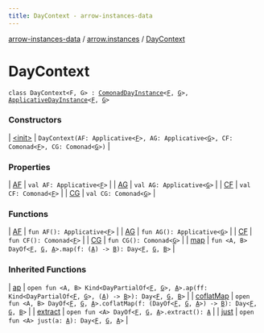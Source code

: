 ```yaml
---
title: DayContext - arrow-instances-data
---
```


[arrow-instances-data](../../index.html) / [arrow.instances](../index.html) / [DayContext](./index.html)

# DayContext

`class DayContext<F, G> : `[`ComonadDayInstance`](../-comonad-day-instance/index.html)`<`[`F`](index.html#F)`, `[`G`](index.html#G)`>, `[`ApplicativeDayInstance`](../-applicative-day-instance/index.html)`<`[`F`](index.html#F)`, `[`G`](index.html#G)`>`

### Constructors

| [&lt;init&gt;](-init-.html) | `DayContext(AF: Applicative<`[`F`](index.html#F)`>, AG: Applicative<`[`G`](index.html#G)`>, CF: Comonad<`[`F`](index.html#F)`>, CG: Comonad<`[`G`](index.html#G)`>)` |

### Properties

| [AF](-a-f.html) | `val AF: Applicative<`[`F`](index.html#F)`>` |
| [AG](-a-g.html) | `val AG: Applicative<`[`G`](index.html#G)`>` |
| [CF](-c-f.html) | `val CF: Comonad<`[`F`](index.html#F)`>` |
| [CG](-c-g.html) | `val CG: Comonad<`[`G`](index.html#G)`>` |

### Functions

| [AF](-a-f.html) | `fun AF(): Applicative<`[`F`](index.html#F)`>` |
| [AG](-a-g.html) | `fun AG(): Applicative<`[`G`](index.html#G)`>` |
| [CF](-c-f.html) | `fun CF(): Comonad<`[`F`](index.html#F)`>` |
| [CG](-c-g.html) | `fun CG(): Comonad<`[`G`](index.html#G)`>` |
| [map](map.html) | `fun <A, B> DayOf<`[`F`](index.html#F)`, `[`G`](index.html#G)`, `[`A`](map.html#A)`>.map(f: (`[`A`](map.html#A)`) -> `[`B`](map.html#B)`): Day<`[`F`](index.html#F)`, `[`G`](index.html#G)`, `[`B`](map.html#B)`>` |

### Inherited Functions

| [ap](../-applicative-day-instance/ap.html) | `open fun <A, B> Kind<DayPartialOf<`[`F`](../-applicative-day-instance/index.html#F)`, `[`G`](../-applicative-day-instance/index.html#G)`>, `[`A`](../-applicative-day-instance/ap.html#A)`>.ap(ff: Kind<DayPartialOf<`[`F`](../-applicative-day-instance/index.html#F)`, `[`G`](../-applicative-day-instance/index.html#G)`>, (`[`A`](../-applicative-day-instance/ap.html#A)`) -> `[`B`](../-applicative-day-instance/ap.html#B)`>): Day<`[`F`](../-applicative-day-instance/index.html#F)`, `[`G`](../-applicative-day-instance/index.html#G)`, `[`B`](../-applicative-day-instance/ap.html#B)`>` |
| [coflatMap](../-comonad-day-instance/coflat-map.html) | `open fun <A, B> DayOf<`[`F`](../-comonad-day-instance/index.html#F)`, `[`G`](../-comonad-day-instance/index.html#G)`, `[`A`](../-comonad-day-instance/coflat-map.html#A)`>.coflatMap(f: (DayOf<`[`F`](../-comonad-day-instance/index.html#F)`, `[`G`](../-comonad-day-instance/index.html#G)`, `[`A`](../-comonad-day-instance/coflat-map.html#A)`>) -> `[`B`](../-comonad-day-instance/coflat-map.html#B)`): Day<`[`F`](../-comonad-day-instance/index.html#F)`, `[`G`](../-comonad-day-instance/index.html#G)`, `[`B`](../-comonad-day-instance/coflat-map.html#B)`>` |
| [extract](../-comonad-day-instance/extract.html) | `open fun <A> DayOf<`[`F`](../-comonad-day-instance/index.html#F)`, `[`G`](../-comonad-day-instance/index.html#G)`, `[`A`](../-comonad-day-instance/extract.html#A)`>.extract(): `[`A`](../-comonad-day-instance/extract.html#A) |
| [just](../-applicative-day-instance/just.html) | `open fun <A> just(a: `[`A`](../-applicative-day-instance/just.html#A)`): Day<`[`F`](../-applicative-day-instance/index.html#F)`, `[`G`](../-applicative-day-instance/index.html#G)`, `[`A`](../-applicative-day-instance/just.html#A)`>` |

